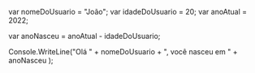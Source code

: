 var nomeDoUsuario = "João";
var idadeDoUsuario = 20;
var anoAtual = 2022;

var anoNasceu =  anoAtual - idadeDoUsuario;

Console.WriteLine("Olá " + nomeDoUsuario + ", você nasceu em " + anoNasceu );